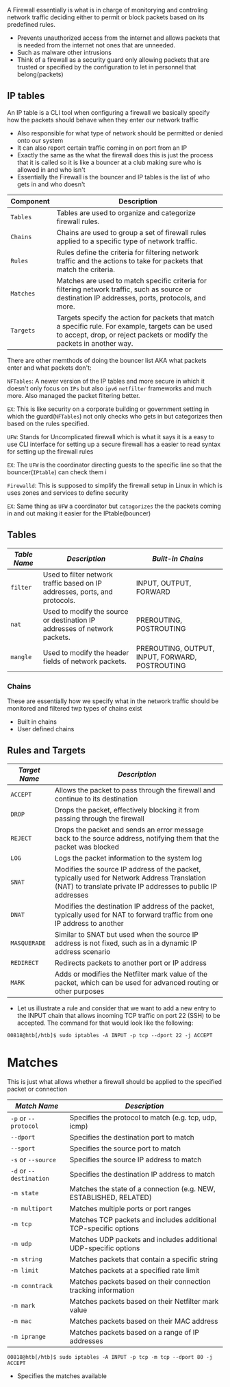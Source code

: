 A Firewall essentially is what is in charge of monitorying and controling network traffic deciding either to permit or block packets based on its predefined rules. 

- Prevents unauthorized access from the internet and allows packets that is needed from the internet not ones that are unneeded. 
- Such as malware other intrusions 
- Think of a firewall as a security guard only allowing packets that are trusted or specified by the configuration to let in personnel that belong(packets) 

## IP tables 
An IP table is a CLI tool when configuring a firewall we basically specify how the packets should behave when they enter our network traffic

-  Also responsible for what type of network should be permitted or denied onto our system 
- It can also report certain traffic coming in on port from an IP
- Exactly the same as the what the firewall does this is just the process that it is called so it is like a bouncer at a club making sure who is allowed in and who isn't 
- Essentially the Firewall is the bouncer and IP tables is the list of who gets in and who doesn't 

|**Component**|**Description**|
|---|---|
|`Tables`|Tables are used to organize and categorize firewall rules.|
|`Chains`|Chains are used to group a set of firewall rules applied to a specific type of network traffic.|
|`Rules`|Rules define the criteria for filtering network traffic and the actions to take for packets that match the criteria.|
|`Matches`|Matches are used to match specific criteria for filtering network traffic, such as source or destination IP addresses, ports, protocols, and more.|
|`Targets`|Targets specify the action for packets that match a specific rule. For example, targets can be used to accept, drop, or reject packets or modify the packets in another way.|

There are other memthods of doing the bouncer list AKA what packets enter and what packets don't:

`NFTables`: A newer version of the IP tables and more secure in which it doesn't only focus on `IPs` but also `ipv6` `netfilter` frameworks and much more. Also managed the packet filtering better. 

`EX`:  This is like security on a corporate building or government setting in which the guard(`NFTables`) not only checks who gets in but categorizes then based on the rules specified. 

`UFW`: Stands for Uncomplicated firewall which is what it says it is a easy to use CLI interface for setting up a secure firewall has a easier to read syntax for setting up the firewall rules

`EX`: The `UFW` is the coordinator directing guests to the specific line so that the bouncer(`IPtable`) can check them i

`Firewalld`: This is supposed to simplify the firewall setup in Linux in which is uses zones and services to define security

`EX`: Same thing as `UFW` a coordinator but `catagorizes` the the packets coming in and out making it easier for the IPtable(bouncer)

## Tables 

|*Table Name*|*Description*|*Built-in Chains*|
|---|---|---|
|`filter`|Used to filter network traffic based on IP addresses, ports, and protocols.|INPUT, OUTPUT, FORWARD|
|`nat`|Used to modify the source or destination IP addresses of network packets.|PREROUTING, POSTROUTING|
|`mangle`|Used to modify the header fields of network packets.|PREROUTING, OUTPUT, INPUT, FORWARD, POSTROUTING|

### Chains
These are essentially how we specify what in the network traffic should be monitored and filtered twp types of chains exist

- Built in chains
- User defined chains 

## Rules and Targets

|*Target Name*|*Description*|
|---|---|
|`ACCEPT`|Allows the packet to pass through the firewall and continue to its destination|
|`DROP`|Drops the packet, effectively blocking it from passing through the firewall|
|`REJECT`|Drops the packet and sends an error message back to the source address, notifying them that the packet was blocked|
|`LOG`|Logs the packet information to the system log|
|`SNAT`|Modifies the source IP address of the packet, typically used for Network Address Translation (NAT) to translate private IP addresses to public IP addresses|
|`DNAT`|Modifies the destination IP address of the packet, typically used for NAT to forward traffic from one IP address to another|
|`MASQUERADE`|Similar to SNAT but used when the source IP address is not fixed, such as in a dynamic IP address scenario|
|`REDIRECT`|Redirects packets to another port or IP address|
|`MARK`|Adds or modifies the Netfilter mark value of the packet, which can be used for advanced routing or other purposes|

- Let us illustrate a rule and consider that we want to add a new entry to the INPUT chain that allows incoming TCP traffic on port 22 (SSH) to be accepted. The command for that would look like the following:

```shell-session
00818@htb[/htb]$ sudo iptables -A INPUT -p tcp --dport 22 -j ACCEPT
```

# Matches 
This is just what allows whether a firewall should be applied to the specified packet or connection 

|*Match Name*|*Description*|
|---|---|
|`-p` or `--protocol`|Specifies the protocol to match (e.g. tcp, udp, icmp)|
|`--dport`|Specifies the destination port to match|
|`--sport`|Specifies the source port to match|
|`-s` or `--source`|Specifies the source IP address to match|
|`-d` or `--destination`|Specifies the destination IP address to match|
|`-m state`|Matches the state of a connection (e.g. NEW, ESTABLISHED, RELATED)|
|`-m multiport`|Matches multiple ports or port ranges|
|`-m tcp`|Matches TCP packets and includes additional TCP-specific options|
|`-m udp`|Matches UDP packets and includes additional UDP-specific options|
|`-m string`|Matches packets that contain a specific string|
|`-m limit`|Matches packets at a specified rate limit|
|`-m conntrack`|Matches packets based on their connection tracking information|
|`-m mark`|Matches packets based on their Netfilter mark value|
|`-m mac`|Matches packets based on their MAC address|
|`-m iprange`|Matches packets based on a range of IP addresses|


```shell-session
00818@htb[/htb]$ sudo iptables -A INPUT -p tcp -m tcp --dport 80 -j ACCEPT
```

- Specifies the matches available 

